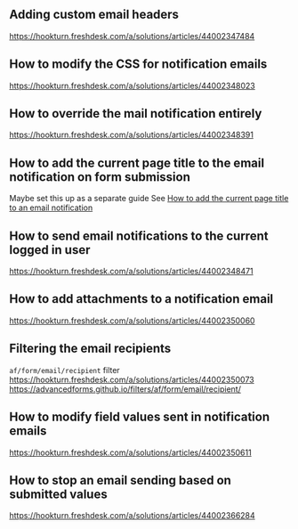 ## Adding custom email headers
https://hookturn.freshdesk.com/a/solutions/articles/44002347484

## How to modify the CSS for notification emails
https://hookturn.freshdesk.com/a/solutions/articles/44002348023

## How to override the mail notification entirely
https://hookturn.freshdesk.com/a/solutions/articles/44002348391

## How to add the current page title to the email notification on form submission
Maybe set this up as a separate guide
See [How to add the current page title to an email notification](How-to-add-the-current-page-title-to-an-email-notification.md)

## How to send email notifications to the current logged in user
https://hookturn.freshdesk.com/a/solutions/articles/44002348471

## How to add attachments to a notification email
https://hookturn.freshdesk.com/a/solutions/articles/44002350060

## Filtering the email recipients

`af/form/email/recipient` filter 
https://hookturn.freshdesk.com/a/solutions/articles/44002350073
https://advancedforms.github.io/filters/af/form/email/recipient/

## How to modify field values sent in notification emails
https://hookturn.freshdesk.com/a/solutions/articles/44002350611

## How to stop an email sending based on submitted values
https://hookturn.freshdesk.com/a/solutions/articles/44002366284